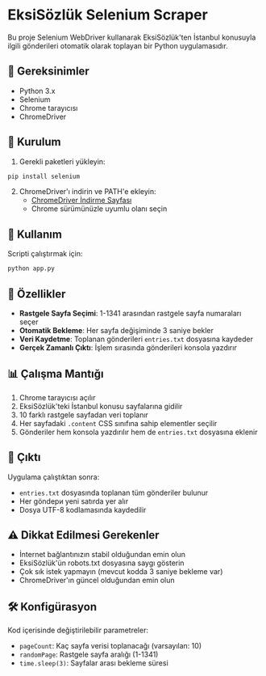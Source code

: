 # EksiSözlük Selenium Scraper

Bu proje Selenium WebDriver kullanarak EksiSözlük'ten İstanbul konusuyla ilgili gönderileri otomatik olarak toplayan bir Python uygulamasıdır.

## 🔧 Gereksinimler

- Python 3.x
- Selenium
- Chrome tarayıcısı
- ChromeDriver

## 🚀 Kurulum

1. Gerekli paketleri yükleyin:
```bash
pip install selenium
```

2. ChromeDriver'ı indirin ve PATH'e ekleyin:
   - [ChromeDriver İndirme Sayfası](https://chromedriver.chromium.org/)
   - Chrome sürümünüzle uyumlu olanı seçin

## 📖 Kullanım

Scripti çalıştırmak için:

```bash
python app.py
```

## 🎯 Özellikler

- **Rastgele Sayfa Seçimi**: 1-1341 arasından rastgele sayfa numaraları seçer
- **Otomatik Bekleme**: Her sayfa değişiminde 3 saniye bekler
- **Veri Kaydetme**: Toplanan gönderileri `entries.txt` dosyasına kaydeder
- **Gerçek Zamanlı Çıktı**: İşlem sırasında gönderileri konsola yazdırır

## 📊 Çalışma Mantığı

1. Chrome tarayıcısı açılır
2. EksiSözlük'teki İstanbul konusu sayfalarına gidilir
3. 10 farklı rastgele sayfadan veri toplanır
4. Her sayfadaki `.content` CSS sınıfına sahip elementler seçilir
5. Gönderiler hem konsola yazdırılır hem de `entries.txt` dosyasına eklenir

## 📁 Çıktı

Uygulama çalıştıktan sonra:
- `entries.txt` dosyasında toplanan tüm gönderiler bulunur
- Her göndeри yeni satırda yer alır
- Dosya UTF-8 kodlamasında kaydedilir

## ⚠️ Dikkat Edilmesi Gerekenler

- İnternet bağlantınızın stabil olduğundan emin olun
- EksiSözlük'ün robots.txt dosyasına saygı gösterin
- Çok sık istek yapmayın (mevcut kodda 3 saniye bekleme var)
- ChromeDriver'ın güncel olduğundan emin olun

## 🛠️ Konfigürasyon

Kod içerisinde değiştirilebilir parametreler:

- `pageCount`: Kaç sayfa verisi toplanacağı (varsayılan: 10)
- `randomPage`: Rastgele sayfa aralığı (1-1341)
- `time.sleep(3)`: Sayfalar arası bekleme süresi